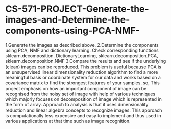 # CS-571-PROJECT-Generate-the-images-and-Determine-the-components-using-PCA-NMF-
1.Generate the images as described above.
2.Determine the components using PCA, NMF and dictionary learning. Check corresponding  functions sklearn.decomposition. DictionaryLearning, sklearn.decomposition.PCA, sklearn.decomposition.NMF
3.Compare the results and see if the underlying (clean) images can be reproduced.
This problem is useful because PCA is an unsupervised linear dimensionality reduction algorithm to find a more meaningful basis or coordinate system for our data and works based on a covariance matrix to find the strongest features of your samples.
so, This project emphasis on how an important component of image can be recognised from the noisy set of image with help of various techniques which majorly focuses on decomposition of image which is represented in the form of array. Approach to analysis is that it uses dimensionality reduction and linear algebra concepts to recognize images. This approach is computationally less expensive and easy to implement and thus used in various applications at that time such as image recognition.
